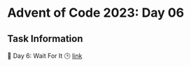 # Advent of Code 2023: Day 06

## Task Information

🎄 Day 6: Wait For It 🕒
[link](https://adventofcode.com/2023/day/6)